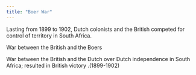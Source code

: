 ```yaml
---
title: "Boer War"
---
```

Lasting from 1899 to 1902, Dutch colonists and the British competed for control of territory in South Africa.

War between the British and the Boers

War between the British and the Dutch over Dutch independence in South Africa; resulted in British victory .(1899-1902)

